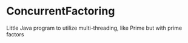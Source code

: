# ConcurrentFactoring
Little Java program to utilize multi-threading, like Prime but with prime factors
